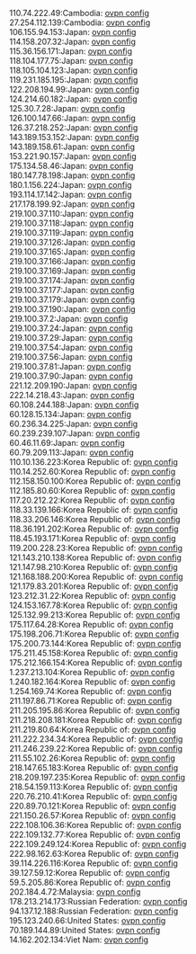 110.74.222.49:Cambodia: [ovpn config](vpn/110_74_222_49.ovpn)  
27.254.112.139:Cambodia: [ovpn config](vpn/27_254_112_139.ovpn)  
106.155.94.153:Japan: [ovpn config](vpn/106_155_94_153.ovpn)  
114.158.207.32:Japan: [ovpn config](vpn/114_158_207_32.ovpn)  
115.36.156.171:Japan: [ovpn config](vpn/115_36_156_171.ovpn)  
118.104.177.75:Japan: [ovpn config](vpn/118_104_177_75.ovpn)  
118.105.104.123:Japan: [ovpn config](vpn/118_105_104_123.ovpn)  
119.231.185.195:Japan: [ovpn config](vpn/119_231_185_195.ovpn)  
122.208.194.99:Japan: [ovpn config](vpn/122_208_194_99.ovpn)  
124.214.60.182:Japan: [ovpn config](vpn/124_214_60_182.ovpn)  
125.30.7.28:Japan: [ovpn config](vpn/125_30_7_28.ovpn)  
126.100.147.66:Japan: [ovpn config](vpn/126_100_147_66.ovpn)  
126.37.218.252:Japan: [ovpn config](vpn/126_37_218_252.ovpn)  
143.189.153.152:Japan: [ovpn config](vpn/143_189_153_152.ovpn)  
143.189.158.61:Japan: [ovpn config](vpn/143_189_158_61.ovpn)  
153.221.90.157:Japan: [ovpn config](vpn/153_221_90_157.ovpn)  
175.134.58.46:Japan: [ovpn config](vpn/175_134_58_46.ovpn)  
180.147.78.198:Japan: [ovpn config](vpn/180_147_78_198.ovpn)  
180.1.156.224:Japan: [ovpn config](vpn/180_1_156_224.ovpn)  
193.114.17.142:Japan: [ovpn config](vpn/193_114_17_142.ovpn)  
217.178.199.92:Japan: [ovpn config](vpn/217_178_199_92.ovpn)  
219.100.37.110:Japan: [ovpn config](vpn/219_100_37_110.ovpn)  
219.100.37.118:Japan: [ovpn config](vpn/219_100_37_118.ovpn)  
219.100.37.119:Japan: [ovpn config](vpn/219_100_37_119.ovpn)  
219.100.37.126:Japan: [ovpn config](vpn/219_100_37_126.ovpn)  
219.100.37.165:Japan: [ovpn config](vpn/219_100_37_165.ovpn)  
219.100.37.166:Japan: [ovpn config](vpn/219_100_37_166.ovpn)  
219.100.37.169:Japan: [ovpn config](vpn/219_100_37_169.ovpn)  
219.100.37.174:Japan: [ovpn config](vpn/219_100_37_174.ovpn)  
219.100.37.177:Japan: [ovpn config](vpn/219_100_37_177.ovpn)  
219.100.37.179:Japan: [ovpn config](vpn/219_100_37_179.ovpn)  
219.100.37.190:Japan: [ovpn config](vpn/219_100_37_190.ovpn)  
219.100.37.2:Japan: [ovpn config](vpn/219_100_37_2.ovpn)  
219.100.37.24:Japan: [ovpn config](vpn/219_100_37_24.ovpn)  
219.100.37.29:Japan: [ovpn config](vpn/219_100_37_29.ovpn)  
219.100.37.54:Japan: [ovpn config](vpn/219_100_37_54.ovpn)  
219.100.37.56:Japan: [ovpn config](vpn/219_100_37_56.ovpn)  
219.100.37.81:Japan: [ovpn config](vpn/219_100_37_81.ovpn)  
219.100.37.90:Japan: [ovpn config](vpn/219_100_37_90.ovpn)  
221.12.209.190:Japan: [ovpn config](vpn/221_12_209_190.ovpn)  
222.14.218.43:Japan: [ovpn config](vpn/222_14_218_43.ovpn)  
60.108.244.188:Japan: [ovpn config](vpn/60_108_244_188.ovpn)  
60.128.15.134:Japan: [ovpn config](vpn/60_128_15_134.ovpn)  
60.236.34.225:Japan: [ovpn config](vpn/60_236_34_225.ovpn)  
60.239.239.107:Japan: [ovpn config](vpn/60_239_239_107.ovpn)  
60.46.11.69:Japan: [ovpn config](vpn/60_46_11_69.ovpn)  
60.79.209.113:Japan: [ovpn config](vpn/60_79_209_113.ovpn)  
110.10.136.223:Korea Republic of: [ovpn config](vpn/110_10_136_223.ovpn)  
110.14.252.60:Korea Republic of: [ovpn config](vpn/110_14_252_60.ovpn)  
112.158.150.100:Korea Republic of: [ovpn config](vpn/112_158_150_100.ovpn)  
112.185.80.60:Korea Republic of: [ovpn config](vpn/112_185_80_60.ovpn)  
117.20.212.22:Korea Republic of: [ovpn config](vpn/117_20_212_22.ovpn)  
118.33.139.166:Korea Republic of: [ovpn config](vpn/118_33_139_166.ovpn)  
118.33.206.146:Korea Republic of: [ovpn config](vpn/118_33_206_146.ovpn)  
118.36.191.202:Korea Republic of: [ovpn config](vpn/118_36_191_202.ovpn)  
118.45.193.171:Korea Republic of: [ovpn config](vpn/118_45_193_171.ovpn)  
119.200.228.23:Korea Republic of: [ovpn config](vpn/119_200_228_23.ovpn)  
121.143.210.138:Korea Republic of: [ovpn config](vpn/121_143_210_138.ovpn)  
121.147.98.210:Korea Republic of: [ovpn config](vpn/121_147_98_210.ovpn)  
121.168.188.200:Korea Republic of: [ovpn config](vpn/121_168_188_200.ovpn)  
121.179.83.201:Korea Republic of: [ovpn config](vpn/121_179_83_201.ovpn)  
123.212.31.22:Korea Republic of: [ovpn config](vpn/123_212_31_22.ovpn)  
124.153.167.78:Korea Republic of: [ovpn config](vpn/124_153_167_78.ovpn)  
125.132.99.213:Korea Republic of: [ovpn config](vpn/125_132_99_213.ovpn)  
175.117.64.28:Korea Republic of: [ovpn config](vpn/175_117_64_28.ovpn)  
175.198.206.71:Korea Republic of: [ovpn config](vpn/175_198_206_71.ovpn)  
175.200.73.144:Korea Republic of: [ovpn config](vpn/175_200_73_144.ovpn)  
175.211.45.158:Korea Republic of: [ovpn config](vpn/175_211_45_158.ovpn)  
175.212.166.154:Korea Republic of: [ovpn config](vpn/175_212_166_154.ovpn)  
1.237.213.104:Korea Republic of: [ovpn config](vpn/1_237_213_104.ovpn)  
1.240.182.164:Korea Republic of: [ovpn config](vpn/1_240_182_164.ovpn)  
1.254.169.74:Korea Republic of: [ovpn config](vpn/1_254_169_74.ovpn)  
211.197.86.71:Korea Republic of: [ovpn config](vpn/211_197_86_71.ovpn)  
211.205.195.86:Korea Republic of: [ovpn config](vpn/211_205_195_86.ovpn)  
211.218.208.181:Korea Republic of: [ovpn config](vpn/211_218_208_181.ovpn)  
211.219.80.64:Korea Republic of: [ovpn config](vpn/211_219_80_64.ovpn)  
211.222.234.34:Korea Republic of: [ovpn config](vpn/211_222_234_34.ovpn)  
211.246.239.22:Korea Republic of: [ovpn config](vpn/211_246_239_22.ovpn)  
211.55.102.26:Korea Republic of: [ovpn config](vpn/211_55_102_26.ovpn)  
218.147.65.183:Korea Republic of: [ovpn config](vpn/218_147_65_183.ovpn)  
218.209.197.235:Korea Republic of: [ovpn config](vpn/218_209_197_235.ovpn)  
218.54.159.113:Korea Republic of: [ovpn config](vpn/218_54_159_113.ovpn)  
220.76.210.41:Korea Republic of: [ovpn config](vpn/220_76_210_41.ovpn)  
220.89.70.121:Korea Republic of: [ovpn config](vpn/220_89_70_121.ovpn)  
221.150.26.57:Korea Republic of: [ovpn config](vpn/221_150_26_57.ovpn)  
222.108.106.36:Korea Republic of: [ovpn config](vpn/222_108_106_36.ovpn)  
222.109.132.77:Korea Republic of: [ovpn config](vpn/222_109_132_77.ovpn)  
222.109.249.124:Korea Republic of: [ovpn config](vpn/222_109_249_124.ovpn)  
222.98.162.63:Korea Republic of: [ovpn config](vpn/222_98_162_63.ovpn)  
39.114.226.116:Korea Republic of: [ovpn config](vpn/39_114_226_116.ovpn)  
39.127.59.12:Korea Republic of: [ovpn config](vpn/39_127_59_12.ovpn)  
59.5.205.86:Korea Republic of: [ovpn config](vpn/59_5_205_86.ovpn)  
202.184.4.72:Malaysia: [ovpn config](vpn/202_184_4_72.ovpn)  
178.213.214.173:Russian Federation: [ovpn config](vpn/178_213_214_173.ovpn)  
94.137.12.188:Russian Federation: [ovpn config](vpn/94_137_12_188.ovpn)  
195.123.240.66:United States: [ovpn config](vpn/195_123_240_66.ovpn)  
70.189.144.89:United States: [ovpn config](vpn/70_189_144_89.ovpn)  
14.162.202.134:Viet Nam: [ovpn config](vpn/14_162_202_134.ovpn)  
